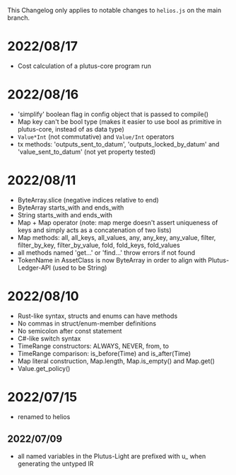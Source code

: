 This Changelog only applies to notable changes to `helios.js` on the main branch.

# 2022/08/17
* Cost calculation of a plutus-core program run

# 2022/08/16
* 'simplify' boolean flag in config object that is passed to compile()
* Map key can't be bool type (makes it easier to use bool as primitive in plutus-core, instead of as data type)
* `Value*Int` (not commutative) and `Value/Int` operators
* tx methods: 'outputs_sent_to_datum', 'outputs_locked_by_datum' and 'value_sent_to_datum' (not yet property tested)

# 2022/08/11
* ByteArray.slice (negative indices relative to end)
* ByteArray starts_with and ends_with
* String starts_with and ends_with
* Map + Map operator (note: map merge doesn't assert uniqueness of keys and simply acts as a concatenation of two lists)
* Map methods: all, all_keys, all_values, any, any_key, any_value, filter, filter_by_key, filter_by_value, fold, fold_keys, fold_values
* all methods named 'get...' or 'find...' throw errors if not found
* TokenName in AssetClass is now ByteArray in order to align with Plutus-Ledger-API (used to be String)

# 2022/08/10
* Rust-like syntax, structs and enums can have methods
* No commas in struct/enum-member definitions
* No semicolon after const statement
* C#-like switch syntax
* TimeRange constructors: ALWAYS, NEVER, from, to
* TimeRange comparison: is_before(Time) and is_after(Time)
* Map literal construction, Map.length, Map.is_empty() and Map.get()
* Value.get_policy()

# 2022/07/15
* renamed to helios

## 2022/07/09
* all named variables in the Plutus-Light are prefixed with u_ when generating the untyped IR
